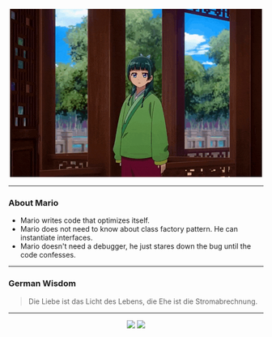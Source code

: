 <p align="center">
  <img src="assets/maomao.gif" />
</p>

---

### About Mario
- Mario writes code that optimizes itself.
- Mario does not need to know about class factory pattern. He can instantiate interfaces.
- Mario doesn't need a debugger, he just stares down the bug until the code confesses.

---

### German Wisdom
> Die Liebe ist das Licht des Lebens, die Ehe ist die Stromabrechnung.

---

<p align="center">
  <a>
    <img height="180em" src="https://github-readme-stats-eight-theta.vercel.app/api?username=Torfkopp&show_icons=true&theme=dark&include_all_commits=true&count_private=true"/>
  </a>
  <a href="https://github.com/Torfkopp?tab=repositories">
    <img height="180em" src="https://github-readme-stats-eight-theta.vercel.app/api/top-langs/?username=torfkopp&layout=compact&theme=dark&langs_count=8&hide=java"/>
  </a>
</p>
